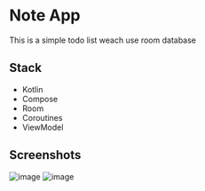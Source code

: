 # Note App
This is a simple todo list weach use room database

## Stack
+ Kotlin
+ Compose
+ Room
+ Coroutines
+ ViewModel 

## Screenshots
![image](https://github.com/flash871/NoteApp/assets/142302503/557ebf9e-1026-4bb6-8578-7fd61fd569c7) ![image](https://github.com/flash871/NoteApp/assets/142302503/45001503-f4db-4faa-b166-858f849357c6)









